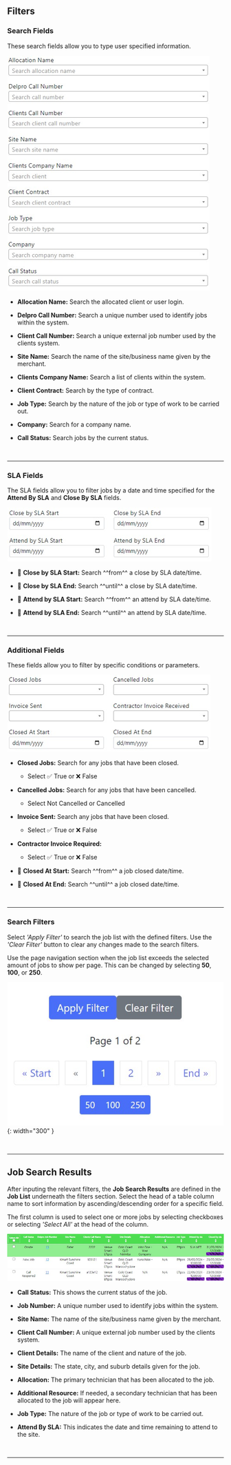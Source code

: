 ## Filters

### Search Fields

These search fields allow you to type user specified information.

![Job Search Fields](img/job_search_fields.JPG)

- **Allocation Name:** Search the allocated client or user login.

- **Delpro Call Number:** Search a unique number used to identify jobs within the system.

- **Client Call Number:** Search a unique external job number used by the clients system.

- **Site Name:** Search the name of the site/business name given by the merchant.

- **Clients Company Name:** Search a list of clients within the system.

- **Client Contract:** Search by the type of contract.

- **Job Type:** Search by the nature of the job or type of work to be carried out.

- **Company:** Search for a company name.

- **Call Status:** Search jobs by the current status.

<br>
<hr>

### SLA Fields

The SLA fields allow you to filter jobs by a date and time specified for the **Attend By SLA** and **Close By SLA** fields.

![Job Search Fields SLA](img/job_search_fields_sla.JPG)

- :calendar: **Close by SLA Start:** Search ^^from^^ a close by SLA date/time.

- :calendar: **Close by SLA End:** Search ^^until^^ a close by SLA date/time.

- :calendar: **Attend by SLA Start:** Search ^^from^^ an attend by SLA date/time.

- :calendar: **Attend by SLA End:** Search ^^until^^ an attend by SLA date/time.

<br>
<hr>

### Additional Fields

These fields allow you to filter by specific conditions or parameters.

![Job Search Fields Additional](img/job_search_fields_additonal.JPG)

- **Closed Jobs:** Search for any jobs that have been closed.

    +   Select :white_check_mark: True or :x: False

- **Cancelled Jobs:** Search for any jobs that have been cancelled.

    +   Select Not Cancelled or Cancelled

- **Invoice Sent:** Search any jobs that have been closed.

    +   Select :white_check_mark: True or :x: False

- **Contractor Invoice Required:**

    +   Select :white_check_mark: True or :x: False

- :calendar: **Closed At Start:** Search ^^from^^ a job closed date/time.

- :calendar: **Closed At End:** Search ^^until^^ a job closed date/time.

<br>
<hr>

### Search Filters

Select *'Apply Filter'* to search the job list with the defined filters. Use the *'Clear Filter'* button to clear any changes made to the search filters.

Use the page navigation section when the job list exceeds the selected amount of jobs to show per page. This can be changed by selecting **50**, **100**, or **250**.

![Job Search Filter Buttons](img/job_search_filter_buttons.JPG){: width="300" }

<br>
<hr>

## Job Search Results

After inputing the relevant filters, the **Job Search Results** are defined in the **Job List** underneath the filters section. Select the head of a table column name to sort information by ascending/descending order for a specific field. 

The first column is used to select one or more jobs by selecting checkboxes or selecting *'Select All'* at the head of the column.

![Job Search Results](img/job_search_results.JPG)

- **Call Status:** This shows the current status of the job.

- **Job Number:** A unique number used to identify jobs within the system.

- **Site Name:** The name of the site/business name given by the merchant.

- **Client Call Number:** A unique external job number used by the clients system.

- **Client Details:** The name of the client and nature of the job.

- **Site Details:** The state, city, and suburb details given for the job.

- **Allocation:** The primary technician that has been allocated to the job.

- **Additional Resource:** If needed, a secondary technician that has been allocated to the job will appear here.

- **Job Type:** The nature of the job or type of work to be carried out.

- **Attend By SLA:** This indicates the date and time remaining to attend to the site.

<br>
<hr>



